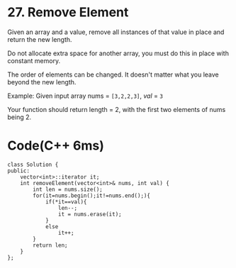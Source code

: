 # 27. Remove Element
Given an array and a value, remove all instances of that value in place and return the new length.

Do not allocate extra space for another array, you must do this in place with constant memory.

The order of elements can be changed. It doesn't matter what you leave beyond the new length.

Example:
Given input array nums = `[3,2,2,3]`, *val* = `3`

Your function should return length = 2, with the first two elements of nums being 2.

# Code(C++ 6ms)
	class Solution {
    public:
        vector<int>::iterator it;
        int removeElement(vector<int>& nums, int val) {
            int len = nums.size();
            for(it=nums.begin();it!=nums.end();){
                if(*it==val){
                    len--;
                    it = nums.erase(it);
                }
                else
                    it++;
            }
            return len;
        }
    };